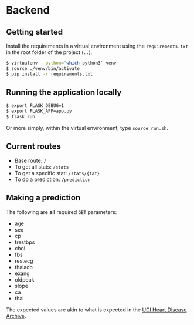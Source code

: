 # Backend

## Getting started

Install the requirements in a virtual environment using the `requirements.txt` in the root folder of the project (`..`).

```bash
$ virtualenv --python=`which python3` venv
$ source ./venv/bin/activate
$ pip install -r requirements.txt
```

## Running the application locally

```bash
$ export FLASK_DEBUG=1
$ export FLASK_APP=app.py
$ flask run
```

Or more simply, within the virtual environment, type `source run.sh`.

## Current routes

- Base route: `/`
- To get all stats: `/stats`
- To get a specific stat: `/stats/{tat}`
- To do a prediction: `/prediction`

## Making a prediction

The following are **all** required `GET` parameters:

- age
- sex
- cp
- trestbps
- chol
- fbs
- restecg
- thalacb
- exang
- oldpeak
- slope
- ca
- thal

The expected values are akin to what is expected in the [UCI Heart Disease Archive](https://archive.ics.uci.edu/ml/datasets/heart+Disease).
